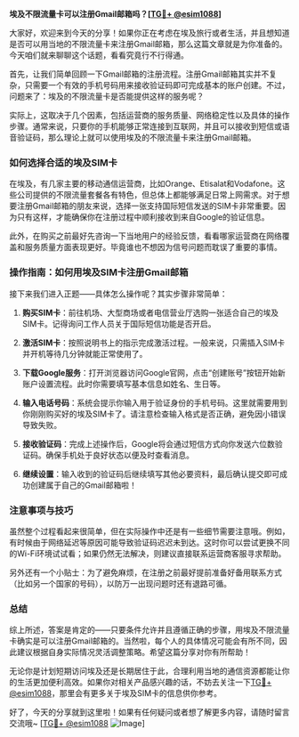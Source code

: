 **埃及不限流量卡可以注册Gmail邮箱吗？[[TG💪+ @esim1088](https://t.me/s/esim1088)]**

大家好，欢迎来到今天的分享！如果你正在考虑在埃及旅行或者生活，并且想知道是否可以用当地的不限流量卡来注册Gmail邮箱，那么这篇文章就是为你准备的。今天咱们就来聊聊这个话题，看看究竟行不行得通。

首先，让我们简单回顾一下Gmail邮箱的注册流程。注册Gmail邮箱其实并不复杂，只需要一个有效的手机号码用来接收验证码即可完成基本的账户创建。不过，问题来了：埃及的不限流量卡是否能提供这样的服务呢？

实际上，这取决于几个因素，包括运营商的服务质量、网络稳定性以及具体的操作步骤。通常来说，只要你的手机能够正常连接到互联网，并且可以接收到短信或语音验证码，那么理论上就可以使用埃及的不限流量卡来注册Gmail邮箱。

### **如何选择合适的埃及SIM卡**

在埃及，有几家主要的移动通信运营商，比如Orange、Etisalat和Vodafone。这些公司提供的不限流量套餐各有特色，但总体上都能够满足日常上网需求。对于想要注册Gmail邮箱的朋友来说，选择一张支持国际短信发送的SIM卡非常重要。因为只有这样，才能确保你在注册过程中顺利接收到来自Google的验证信息。

此外，在购买之前最好先咨询一下当地用户的经验反馈，看看哪家运营商在网络覆盖和服务质量方面表现更好。毕竟谁也不想因为信号问题而耽误了重要的事情。

### **操作指南：如何用埃及SIM卡注册Gmail邮箱**

接下来我们进入正题——具体怎么操作呢？其实步骤非常简单：

1. **购买SIM卡**：前往机场、大型商场或者电信营业厅选购一张适合自己的埃及SIM卡。记得询问工作人员关于国际短信功能是否开启。
   
2. **激活SIM卡**：按照说明书上的指示完成激活过程。一般来说，只需插入SIM卡并开机等待几分钟就能正常使用了。

3. **下载Google服务**：打开浏览器访问Google官网，点击“创建账号”按钮开始新账户设置流程。此时你需要填写基本信息如姓名、生日等。

4. **输入电话号码**：系统会提示你输入用于验证身份的手机号码。这里就需要用到你刚刚购买好的埃及SIM卡了。请注意检查输入格式是否正确，避免因小错误导致失败。

5. **接收验证码**：完成上述操作后，Google将会通过短信方式向你发送六位数验证码。确保手机处于良好状态以便及时查看消息。

6. **继续设置**：输入收到的验证码后继续填写其他必要资料，最后确认提交即可成功创建属于自己的Gmail邮箱啦！

### **注意事项与技巧**

虽然整个过程看起来很简单，但在实际操作中还是有一些细节需要注意哦。例如，有时候由于网络延迟等原因可能导致验证码迟迟未到达。这时你可以尝试更换不同的Wi-Fi环境试试看；如果仍然无法解决，则建议直接联系运营商客服寻求帮助。

另外还有一个小贴士：为了避免麻烦，在注册之前最好提前准备好备用联系方式（比如另一个国家的号码），以防万一出现问题时还有退路可循。

### **总结**

综上所述，答案是肯定的——只要条件允许并且遵循正确的步骤，用埃及不限流量卡确实是可以注册Gmail邮箱的。当然啦，每个人的具体情况可能会有所不同，因此建议根据自身实际情况灵活调整策略。希望这篇分享对你有所帮助！

无论你是计划短期访问埃及还是长期居住于此，合理利用当地的通信资源都能让你的生活更加便利高效。如果你对相关产品感兴趣的话，不妨去关注一下[TG💪+ @esim1088](https://t.me/s/esim1088)，那里会有更多关于埃及SIM卡的信息供你参考。

好了，今天的分享就到这里啦！如果有任何疑问或者想了解更多内容，请随时留言交流哦~ [[TG💪+ @esim1088](https://t.me/s/esim1088) ![Image](https://i.postimg.cc/4NQfJmqS/Snipaste-2025-05-13-00-14-12.png)]